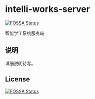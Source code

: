 # intelli-works-server
[![FOSSA Status](https://app.fossa.io/api/projects/git%2Bgithub.com%2FNCUTSIST%2Fintelli-works-server.svg?type=shield)](https://app.fossa.io/projects/git%2Bgithub.com%2FNCUTSIST%2Fintelli-works-server?ref=badge_shield)

智能学工系统服务端

## 说明
详细说明待写。

## License
[![FOSSA Status](https://app.fossa.io/api/projects/git%2Bgithub.com%2FNCUTSIST%2Fintelli-works-server.svg?type=large)](https://app.fossa.io/projects/git%2Bgithub.com%2FNCUTSIST%2Fintelli-works-server?ref=badge_large)